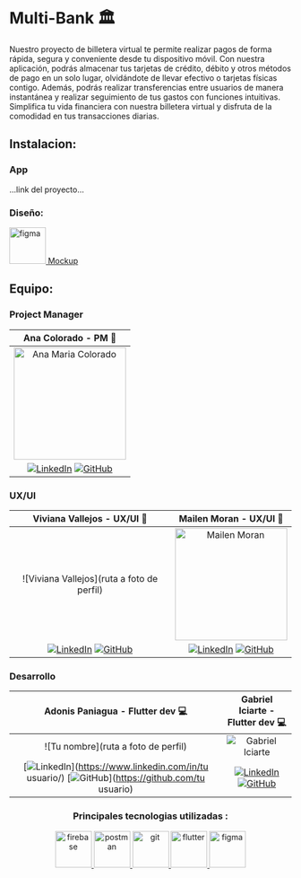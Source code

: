 # Multi-Bank :classical_building:


Nuestro proyecto de billetera virtual te permite realizar pagos de forma rápida, segura y conveniente desde tu dispositivo móvil. Con nuestra aplicación, podrás almacenar tus tarjetas de crédito, débito y otros métodos de pago en un solo lugar, olvidándote de llevar efectivo o tarjetas físicas contigo. Además, podrás realizar transferencias entre usuarios de manera instantánea y realizar seguimiento de tus gastos con funciones intuitivas. Simplifica tu vida financiera con nuestra billetera virtual y disfruta de la comodidad en tus transacciones diarias.

## Instalacion:
### App

...link del proyecto...

### Diseño:

 <a href="https://www.figma.com/file/oB7ngcThS1mvfNxasSbVeL/Dise%C3%B1o-UI?type=design&node-id=35%3A258&mode=design&t=yhEGjRCwmwqg3INk-1"  target="_blank" > <img src="https://www.vectorlogo.zone/logos/figma/figma-icon.svg" alt="figma" width="65" height="65"/> Mockup
 </a>

## Equipo:

### Project Manager 
| Ana Colorado - PM :briefcase: |
|:-----------------------------:|
|<img src="https://media.licdn.com/dms/image/D4E03AQFnMCqvy99zMw/profile-displayphoto-shrink_800_800/0/1691626769745?e=1700092800&v=beta&t=hnx2Iw3OIMLp5Z6cMOexrTBtDP-rjffGJwQd8IUwCow" alt="Ana Maria Colorado" width="200" > | 
| [![LinkedIn](https://img.shields.io/badge/-LinkedIn-blue?style=flat-square&logo=Linkedin&logoColor=white)](https://www.linkedin.com/in/ana-cbedoya/)   [![GitHub](https://img.shields.io/badge/-GitHub-black?style=flat-square&logo=GitHub)](https://github.com/AnaColorado) |

### UX/UI
| Viviana Vallejos - UX/UI :art: | Mailen Moran - UX/UI :art: |
|:--------------------------------:|:----------------------------------------:|
| ![Viviana Vallejos](ruta a foto de perfil) | <img src="https://ca.slack-edge.com/T02KS88FB0E-U044QEQ33GS-d44b89ec1c5e-512" alt="Mailen Moran" width="200"> |
| [![LinkedIn](https://img.shields.io/badge/-LinkedIn-blue?style=flat-square&logo=Linkedin&logoColor=white)](https://www.linkedin.com/in/viv-vallejos/) [![GitHub](https://img.shields.io/badge/-GitHub-black?style=flat-square&logo=GitHub)](https://github.com/ViviVallejos ) |  [![LinkedIn](https://img.shields.io/badge/-LinkedIn-blue?style=flat-square&logo=Linkedin&logoColor=white)](https://www.linkedin.com/in/mailen-moran/) [![GitHub](https://img.shields.io/badge/-GitHub-black?style=flat-square&logo=GitHub)](https://github.com/KityMai ) 


### Desarrollo

 Adonis Paniagua - Flutter dev :computer: | Gabriel Iciarte - Flutter dev :computer: |
:----------------------------------------:|:----------------------------------------:|
| ![Tu nombre](ruta a foto de perfil) | ![Gabriel Iciarte](https://avatars.githubusercontent.com/u/89669517?s=200&u=2617b95f5cc81b1b675b2e634261762017d39073&v=4) |
 [![LinkedIn](https://img.shields.io/badge/-LinkedIn-blue?style=flat-square&logo=Linkedin&logoColor=white)](https://www.linkedin.com/in/tu usuario/) [![GitHub](https://img.shields.io/badge/-GitHub-black?style=flat-square&logo=GitHub)](https://github.com/tu usuario) | [![LinkedIn](https://img.shields.io/badge/-LinkedIn-blue?style=flat-square&logo=Linkedin&logoColor=white)](https://www.linkedin.com/in/ciarte/) [![GitHub](https://img.shields.io/badge/-GitHub-black?style=flat-square&logo=GitHub)](https://github.com/ciarte) |

<p align="center"> 
 
<div align="center">
  <h3 style="font-weight: bold;">Principales tecnologias utilizadas :</h3>
</div>
 
</p>
 <p align="center"> 
 <a href="https://firebase.google.com/" target="_blank"> <img src="https://www.vectorlogo.zone/logos/firebase/firebase-icon.svg" alt="firebase" width="65" height="65"/>   </a>
 <a href="https://postman.com" target="_blank"> <img src="https://www.vectorlogo.zone/logos/getpostman/getpostman-icon.svg" alt="postman" width="65" height="65"/>   </a>
 <a href="https://git-scm.com/" target="_blank"> <img src="https://www.vectorlogo.zone/logos/git-scm/git-scm-icon.svg" alt="git" width="65" height="65"/>   </a>
 <a href="https://https://flutter.dev/" target="_blank"> <img src="https://www.vectorlogo.zone/logos/flutterio/flutterio-icon.svg" alt="flutter" width="65" height="65"/>   </a>
 <a href="https://https://figma.com/" target="_blank"> <img src="https://www.vectorlogo.zone/logos/figma/figma-icon.svg" alt="figma" width="65" height="65"/>  </a>
</p>
